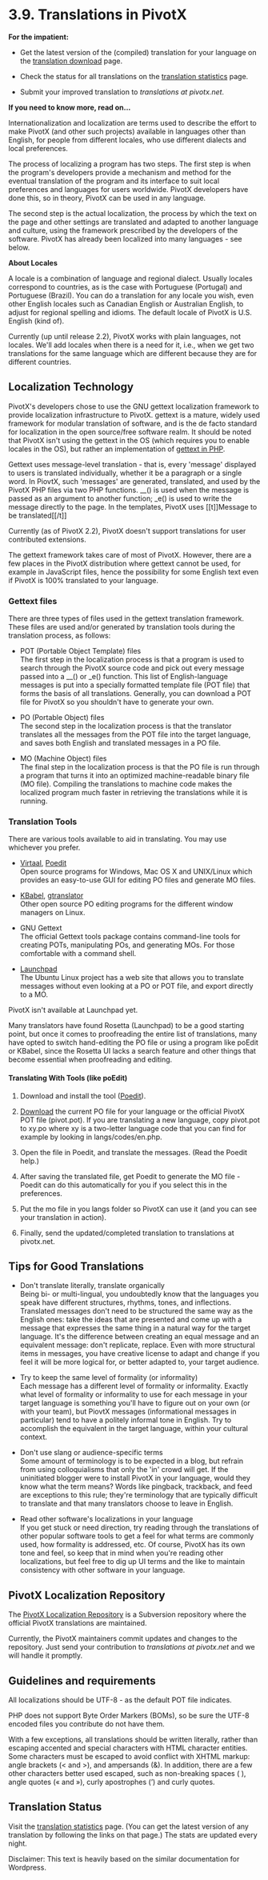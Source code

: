 # 3.9. Translations in PivotX

**For the impatient:**

*   Get the latest version of the (compiled) translation for your 
    language on the [translation download][0] page.

*   Check the status for all translations on the [translation statistics][1] page.

*   Submit your improved translation to *translations at pivotx.net*.

**If you need to know more, read on...**

Internationalization and localization are terms used to describe the effort to make PivotX 
(and other such projects) available in languages other than English, for people from 
different locales, who use different dialects and local preferences. 

The process of localizing a program has two steps. The first step is when the program's 
developers provide a mechanism and method for the eventual translation of the program and 
its interface to suit local preferences and languages for users worldwide. PivotX 
developers have done this, so in theory, PivotX can be used in any language. 

The second step is the actual localization, the process by which the text on the page and 
other settings are translated and adapted to another language and culture, using the 
framework prescribed by the developers of the software. PivotX has already been localized 
into many languages - see below. 

**About Locales**

A locale is a combination of language and regional dialect. Usually locales correspond to 
countries, as is the case with Portuguese (Portugal) and Portuguese (Brazil). You can do 
a translation for any locale you wish, even other English locales such as Canadian English 
or Australian English, to adjust for regional spelling and idioms. The default locale of 
PivotX is U.S. English (kind of). 

Currently (up until release 2.2), PivotX works with plain languages, not locales. 
We'll add locales when there is a need for it, i.e., when we get two translations for the 
same language which are different because they are for different countries. 

## Localization Technology

PivotX's developers chose to use the GNU gettext localization framework to provide 
localization infrastructure to PivotX. gettext is a mature, widely used framework for 
modular translation of software, and is the de facto standard for localization in the open 
source/free software realm. It should be noted that PivotX isn't using the gettext in the 
OS (which requires you to enable locales in the OS), but rather an implementation of 
[gettext in PHP][2]. 

Gettext uses message-level translation - that is, every 'message' displayed to users is 
translated individually, whether it be a paragraph or a single word. In PiovtX, such 
'messages' are generated, translated, and used by the PivotX PHP files via two PHP 
functions. _\_() is used when the message is passed as an argument to another function; \_e() 
is used to write the message directly to the page. In the templates, PivotX uses [[t]]Message 
to be translated[[/t]] 

Currently (as of PivotX 2.2), PivotX doesn't support translations for user 
contributed extensions. 

The gettext framework takes care of most of PivotX. However, there are a few places in the 
PivotX distribution where gettext cannot be used, for example in JavaScript files, hence 
the possibility for some English text even if PivotX is 100% translated to your language. 

### Gettext files

There are three types of files used in the gettext translation framework. These files are 
used and/or generated by translation tools during the translation process, as follows: 

*   POT (Portable Object Template) files  
    The first step in the localization process is that a program is used to search through 
    the PivotX source code and pick out every message passed into a _\_() or \_e() function. 
    This list of English-language messages is put into a specially formatted template file 
    (POT file) that forms the basis of all translations. Generally, you can download a POT 
    file for PivotX so you shouldn't have to generate your own. 

*   PO (Portable Object) files  
    The second step in the localization process is that the translator translates all the 
    messages from the POT file into the target language, and saves both English and 
    translated messages in a PO file. 

*   MO (Machine Object) files  
    The final step in the localization process is that the PO file is run through a program 
    that turns it into an optimized machine-readable binary file (MO file). Compiling the 
    translations to machine code makes the localized program much faster in retrieving the 
    translations while it is running. 

### Translation Tools

There are various tools available to aid in translating. You may use whichever you prefer. 

*   [Virtaal][8], [Poedit][3]  
    Open source programs for Windows, Mac OS X and UNIX/Linux which provides an easy-to-use 
    GUI for editing PO files and generate MO files. 

*   [KBabel][4], [gtranslator][5]   
    Other open source PO editing programs for the different window managers on Linux. 

*   GNU Gettext  
    The official Gettext tools package contains command-line tools for creating POTs, 
    manipulating POs, and generating MOs. For those comfortable with a command shell. 

*   [Launchpad][6]  
    The Ubuntu Linux project has a web site that allows you to translate messages without 
    even looking at a PO or POT file, and export directly to a MO. 

PivotX isn't available at Launchpad yet. 

Many translators have found Rosetta (Launchpad) to be a good starting point, but once it comes 
to proofreading the entire list of translations, many have opted to switch hand-editing the 
PO file or using a program like poEdit or KBabel, since the Rosetta UI lacks a search feature 
and other things that become essential when proofreading and editing. 

#### Translating With Tools (like poEdit)

1.  Download and install the tool ([Poedit][3]).

2.  [Download][7] the current PO file for your language or the official PivotX POT file 
(pivot.pot). If you are translating a new language, copy pivot.pot to xy.po where xy is a 
two-letter language code that you can find for example by looking in langs/codes/en.php.

3.  Open the file in Poedit, and translate the messages. (Read the Poedit help.)

4.  After saving the translated file, get Poedit to generate the MO file - Poedit can do 
this automatically for you if you select this in the preferences.

5.  Put the mo file in you langs folder so PivotX can use it (and you can see your 
translation in action).

6.  Finally, send the updated/completed translation to translations at pivotx.net.

## Tips for Good Translations

*   Don't translate literally, translate organically  
    Being bi- or multi-lingual, you undoubtedly know that the languages you speak have different 
    structures, rhythms, tones, and inflections. Translated messages don't need to be structured 
    the same way as the English ones: take the ideas that are presented and come up with a 
    message that expresses the same thing in a natural way for the target language. It's the 
    difference between creating an equal message and an equivalent message: don't replicate, 
    replace. Even with more structural items in messages, you have creative license to adapt and 
    change if you feel it will be more logical for, or better adapted to, your target audience. 

*   Try to keep the same level of formality (or informality)  
    Each message has a different level of formality or informality. Exactly what level of 
    formality or informality to use for each message in your target language is something 
    you'll have to figure out on your own (or with your team), but PiovtX messages (informational 
    messages in particular) tend to have a politely informal tone in English. Try to accomplish 
    the equivalent in the target language, within your cultural context. 

*   Don't use slang or audience-specific terms  
    Some amount of terminology is to be expected in a blog, but refrain from using colloquialisms 
    that only the 'in' crowd will get. If the uninitiated blogger were to install PivotX in your 
    language, would they know what the term means? Words like pingback, trackback, and feed are 
    exceptions to this rule; they're terminology that are typically difficult to translate and
    that many translators choose to leave in English. 

*   Read other software's localizations in your language  
    If you get stuck or need direction, try reading through the translations of other popular 
    software tools to get a feel for what terms are commonly used, how formality is addressed, 
    etc. Of course, PivotX has its own tone and feel, so keep that in mind when you're reading 
    other localizations, but feel free to dig up UI terms and the like to maintain consistency 
    with other software in your language. 

## PivotX Localization Repository

The [PivotX Localization Repository][7] is a Subversion repository where the official PivotX 
translations are maintained.

Currently, the PivotX maintainers commit updates and changes to the repository. Just send your 
contribution to *translations at pivotx.net* and we will handle it promptly. 

## Guidelines and requirements

All localizations should be UTF-8 - as the default POT file indicates. 

PHP does not support Byte Order Markers (BOMs), so be sure the UTF-8 encoded files you contribute 
do not have them. 

With a few exceptions, all translations should be written literally, rather than escaping accented 
and special characters with HTML character entities. Some characters must be escaped to avoid 
conflict with XHTML markup: angle brackets (< and >), and ampersands (&). In addition, there 
are a few other characters better used escaped, such as non-breaking spaces ( ), angle quotes 
(&laquo; and &raquo;), curly apostrophes (&#8217;) and curly quotes. 

## Translation Status

Visit the [translation statistics][1] page. (You can get the latest version of any translation 
by following the links on that page.) The stats are updated every night. 

Disclaimer: This text is heavily based on the similar documentation for Wordpress.

 [0]: http://pivotx.net/files/translations/ "http://pivotx.net/files/translations/"
 [1]: http://pivotx.net/dev/translation-stats.html "http://pivotx.net/dev/translation-stats.html"
 [2]: http://savannah.nongnu.org/projects/php-gettext/ "http://savannah.nongnu.org/projects/php-gettext/"
 [3]: http://www.poedit.net/ "http://www.poedit.net/"
 [4]: http://kbabel.kde.org/ "http://kbabel.kde.org/"
 [5]: http://gtranslator.sourceforge.net/ "http://gtranslator.sourceforge.net/"
 [6]: https://translations.launchpad.net/ "https://translations.launchpad.net/"
 [7]: http://pivot-weblog.svn.sf.net/viewvc/pivot-weblog/translations/ "http://pivot-weblog.svn.sf.net/viewvc/pivot-weblog/translations/"
 [8]: http://translate.sourceforge.net/wiki/virtaal/index "http://translate.sourceforge.net/wiki/virtaal"

